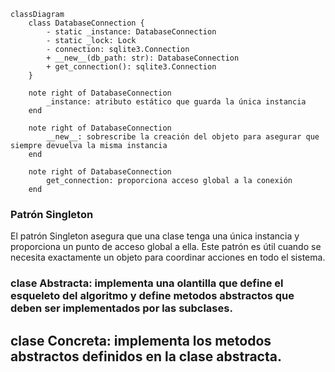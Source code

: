 ```mermaid
classDiagram
    class DatabaseConnection {
        - static _instance: DatabaseConnection
        - static _lock: Lock
        - connection: sqlite3.Connection
        + __new__(db_path: str): DatabaseConnection
        + get_connection(): sqlite3.Connection
    }

    note right of DatabaseConnection
        _instance: atributo estático que guarda la única instancia
    end

    note right of DatabaseConnection
        __new__: sobrescribe la creación del objeto para asegurar que siempre devuelva la misma instancia
    end

    note right of DatabaseConnection
        get_connection: proporciona acceso global a la conexión
    end
```

### Patrón Singleton
El patrón Singleton asegura que una clase tenga una única instancia y proporciona un punto de acceso global a ella. Este patrón es útil cuando se necesita exactamente un objeto para coordinar acciones en todo el sistema.

### clase Abstracta: implementa una olantilla que define el esqueleto del algoritmo y define metodos abstractos que deben ser implementados por las subclases.

## clase Concreta: implementa los metodos abstractos definidos en la clase abstracta.